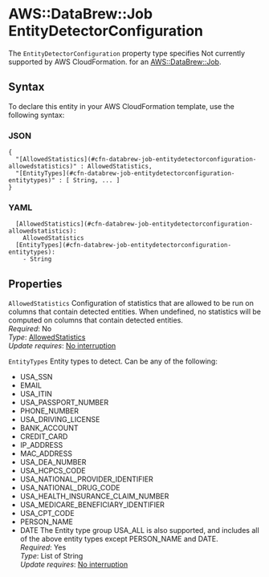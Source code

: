 # AWS::DataBrew::Job EntityDetectorConfiguration<a name="aws-properties-databrew-job-entitydetectorconfiguration"></a>

<a name="aws-properties-databrew-job-entitydetectorconfiguration-description"></a>The `EntityDetectorConfiguration` property type specifies Not currently supported by AWS CloudFormation\. for an [AWS::DataBrew::Job](aws-resource-databrew-job.md)\.

## Syntax<a name="aws-properties-databrew-job-entitydetectorconfiguration-syntax"></a>

To declare this entity in your AWS CloudFormation template, use the following syntax:

### JSON<a name="aws-properties-databrew-job-entitydetectorconfiguration-syntax.json"></a>

```
{
  "[AllowedStatistics](#cfn-databrew-job-entitydetectorconfiguration-allowedstatistics)" : AllowedStatistics,
  "[EntityTypes](#cfn-databrew-job-entitydetectorconfiguration-entitytypes)" : [ String, ... ]
}
```

### YAML<a name="aws-properties-databrew-job-entitydetectorconfiguration-syntax.yaml"></a>

```
  [AllowedStatistics](#cfn-databrew-job-entitydetectorconfiguration-allowedstatistics): 
    AllowedStatistics
  [EntityTypes](#cfn-databrew-job-entitydetectorconfiguration-entitytypes): 
    - String
```

## Properties<a name="aws-properties-databrew-job-entitydetectorconfiguration-properties"></a>

`AllowedStatistics`  <a name="cfn-databrew-job-entitydetectorconfiguration-allowedstatistics"></a>
Configuration of statistics that are allowed to be run on columns that contain detected entities\. When undefined, no statistics will be computed on columns that contain detected entities\.  
*Required*: No  
*Type*: [AllowedStatistics](aws-properties-databrew-job-allowedstatistics.md)  
*Update requires*: [No interruption](https://docs.aws.amazon.com/AWSCloudFormation/latest/UserGuide/using-cfn-updating-stacks-update-behaviors.html#update-no-interrupt)

`EntityTypes`  <a name="cfn-databrew-job-entitydetectorconfiguration-entitytypes"></a>
Entity types to detect\. Can be any of the following:  
+ USA\_SSN
+ EMAIL
+ USA\_ITIN
+ USA\_PASSPORT\_NUMBER
+ PHONE\_NUMBER
+ USA\_DRIVING\_LICENSE
+ BANK\_ACCOUNT
+ CREDIT\_CARD
+ IP\_ADDRESS
+ MAC\_ADDRESS
+ USA\_DEA\_NUMBER
+ USA\_HCPCS\_CODE
+ USA\_NATIONAL\_PROVIDER\_IDENTIFIER
+ USA\_NATIONAL\_DRUG\_CODE
+ USA\_HEALTH\_INSURANCE\_CLAIM\_NUMBER
+ USA\_MEDICARE\_BENEFICIARY\_IDENTIFIER
+ USA\_CPT\_CODE
+ PERSON\_NAME
+ DATE
The Entity type group USA\_ALL is also supported, and includes all of the above entity types except PERSON\_NAME and DATE\.  
*Required*: Yes  
*Type*: List of String  
*Update requires*: [No interruption](https://docs.aws.amazon.com/AWSCloudFormation/latest/UserGuide/using-cfn-updating-stacks-update-behaviors.html#update-no-interrupt)